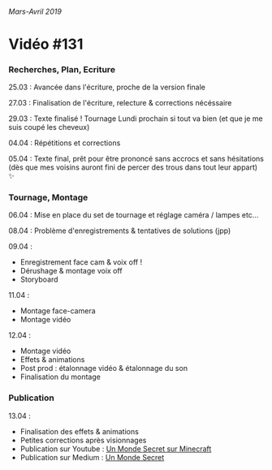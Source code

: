 ###### Mars-Avril 2019
# Vidéo #131

### Recherches, Plan, Ecriture
25.03 : Avancée dans l'écriture, proche de la version finale

27.03 : Finalisation de l'écriture, relecture & corrections nécéssaire

29.03 : Texte finalisé ! Tournage Lundi prochain si tout va bien (et que je me suis coupé les cheveux)

04.04 : Répétitions et corrections

05.04 : Texte final, prêt pour être prononcé sans accrocs et sans hésitations (dès que mes voisins auront fini de percer des trous dans tout leur appart) :sparkles:

### Tournage, Montage
06.04 : Mise en place du set de tournage et réglage caméra / lampes etc...

08.04 : Problème d'enregistrements & tentatives de solutions (jpp)

09.04 :
- Enregistrement face cam & voix off !
- Dérushage & montage voix off
- Storyboard 

11.04 :
- Montage face-camera
- Montage vidéo

12.04 :
- Montage vidéo
- Effets & animations
- Post prod : étalonnage vidéo & étalonnage du son
- Finalisation du montage

### Publication
13.04 :
- Finalisation des effets & animations
- Petites corrections après visionnages
- Publication sur Youtube : [Un Monde Secret sur Minecraft](https://www.youtube.com/watch?v=OuboU8iv-8U&feature=youtu.be)
- Publication sur Medium : [Un Monde Secret](https://medium.com/un-bot-fr/un-monde-secret-edf5dc4c9053)
